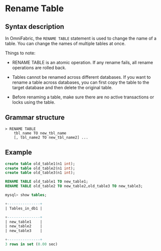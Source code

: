 # **Rename Table**

## **Syntax description**

In OmniFabric, the `RENAME TABLE` statement is used to change the name of a table. You can change the names of multiple tables at once.

Things to note:

- RENAME TABLE is an atomic operation. If any rename fails, all rename operations are rolled back.

- Tables cannot be renamed across different databases. If you want to rename a table across databases, you can first copy the table to the target database and then delete the original table.

- Before renaming a table, make sure there are no active transactions or locks using the table.

## **Grammar structure**

```
> RENAME TABLE
    tbl_name TO new_tbl_name
    [, tbl_name2 TO new_tbl_name2] ...
```

## **Example**

```sql
create table old_table1(n1 int);
create table old_table2(n1 int);
create table old_table3(n1 int);

RENAME TABLE old_table1 TO new_table1;
RENAME TABLE old_table2 TO new_table2,old_table3 TO new_table3;

mysql> show tables;

+---------------+
| Tables_in_db1 |

+---------------+
| new_table1    |
| new_table2    |
| new_table3    |

+---------------+
3 rows in set (0.00 sec)
```
